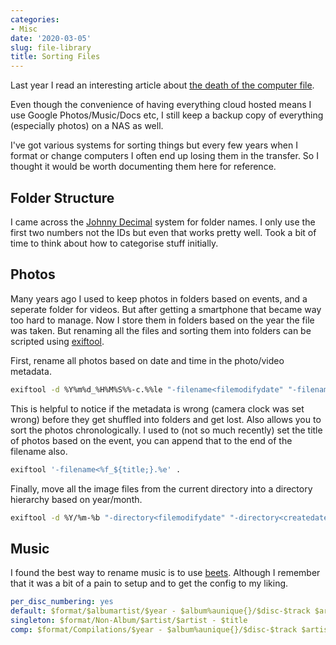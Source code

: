 ```yaml
---
categories:
- Misc
date: '2020-03-05'
slug: file-library
title: Sorting Files
---
```


Last year I read an interesting article about [the death of the computer file](https://onezero.medium.com/the-death-of-the-computer-file-doc-43cb028c0506).

Even though the convenience of having everything cloud hosted means I use Google Photos/Music/Docs etc, I still keep a backup copy of everything (especially photos) on a NAS as well.

I've got various systems for sorting things but every few years when I format or change computers I often end up losing them in the transfer.
So I thought it would be worth documenting them here for reference.

## Folder Structure

I came across the [Johnny Decimal](https://johnnydecimal.com) system for folder names. I only use the first two numbers not the IDs but even that works pretty well. Took a bit of time to think about how to categorise stuff initially.

## Photos

Many years ago I used to keep photos in folders based on events, and a seperate folder for videos.
But after getting a smartphone that became way too hard to manage.
Now I store them in folders based on the year the file was taken.
But renaming all the files and sorting them into folders can be scripted using [exiftool](https://exiftool.org/filename.html#ex12).

First, rename all photos based on date and time in the photo/video metadata.

```sh
exiftool -d %Y%m%d_%H%M%S%%-c.%%le "-filename<filemodifydate" "-filename<createdate" "-filename<datetimeoriginal" .
```

This is helpful to notice if the metadata is wrong (camera clock was set wrong) before they get shuffled into folders and get lost.
Also allows you to sort the photos chronologically.
I used to (not so much recently) set the title of photos based on the event, you can append that to the end of the filename also.

```sh
exiftool '-filename<%f_${title;}.%e' .
```

Finally, move all the image files from the current directory into a directory hierarchy based on year/month.

```sh
exiftool -d %Y/%m-%b "-directory<filemodifydate" "-directory<createdate" "-directory<datetimeoriginal" .
```

## Music

I found the best way to rename music is to use [beets](http://beets.io).
Although I remember that it was a bit of a pain to setup and to get the config to my liking.

```yaml
per_disc_numbering: yes
default: $format/$albumartist/$year - $album%aunique{}/$disc-$track $artist - $title
singleton: $format/Non-Album/$artist/$artist - $title
comp: $format/Compilations/$year - $album%aunique{}/$disc-$track $artist - $title
```
